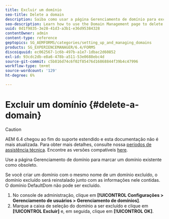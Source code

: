 ```yaml
---
title: Excluir um domínio
seo-title: Delete a domain
description: Saiba como usar a página Gerenciamento de domínio para excluir um domínio ou marcar um domínio existente como obsoleto.
seo-description: Learn how to use the Domain Management page to delete a domain or to mark an existing domain as obsolete.
uuid: 0d1f9835-3e28-41d3-a3b1-e36d95384328
contentOwner: admin
content-type: reference
geptopics: SG_AEMFORMS/categories/setting_up_and_managing_domains
products: SG_EXPERIENCEMANAGER/6.4/FORMS
discoiquuid: ec062567-1c6b-497b-a1e7-1dbac2d60852
exl-id: 93cdc2db-e8a6-478b-a511-53e0688ebc4d
source-git-commit: c5b816d74c6f02f85476d16868844f39b4c47996
workflow-type: tm+mt
source-wordcount: '129'
ht-degree: 6%

---
```


# Excluir um domínio {#delete-a-domain}

>[!CAUTION]
>
>AEM 6.4 chegou ao fim do suporte estendido e esta documentação não é mais atualizada. Para obter mais detalhes, consulte nossa [períodos de assistência técnica](https://helpx.adobe.com/br/support/programs/eol-matrix.html). Encontre as versões compatíveis [here](https://experienceleague.adobe.com/docs/).

Use a página Gerenciamento de domínio para marcar um domínio existente como obsoleto.

Se você criar um domínio com o mesmo nome de um domínio excluído, o domínio excluído será reinstalado junto com as informações nele contidas. O domínio DefaultDom não pode ser excluído.

1. No console de administração, clique em **[!UICONTROL Configurações > Gerenciamento de usuários > Gerenciamento de domínios]**.
1. Marque a caixa de seleção do domínio a ser excluído e clique em **[!UICONTROL Excluir]** e, em seguida, clique em **[!UICONTROL OK]**.
